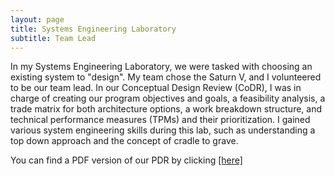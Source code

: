 ```yaml
---
layout: page
title: Systems Engineering Laboratory
subtitle: Team Lead
---
```


In my Systems Engineering Laboratory, we were tasked with choosing an existing system to "design". My team chose the Saturn V, and I volunteered to be our team lead. In our Conceptual Design Review (CoDR), I was in charge of creating our program objectives and goals, a feasibility analysis, a trade matrix for both architecture options, a work breakdown structure, and technical performance measures (TPMs) and their prioritization. I gained various system engineering skills during this lab, such as understanding a top down approach and the concept of cradle to grave.  

You can find a PDF version of our PDR by clicking [[here]](SystemsPDR.pdf)

